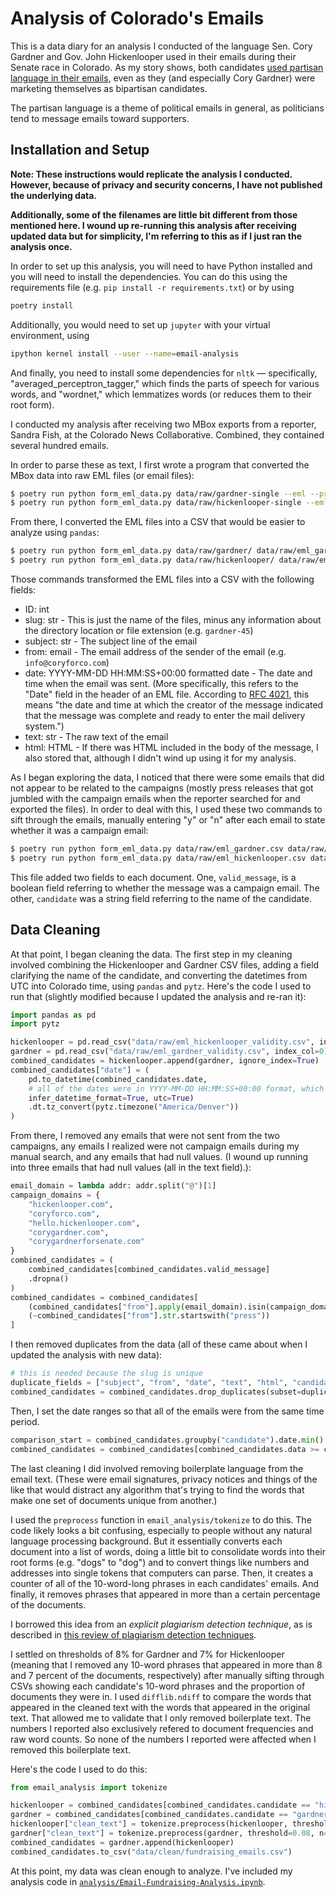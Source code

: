 # Analysis of Colorado's Emails

This is a data diary for an analysis I conducted of the language
Sen. Cory Gardner and Gov. John Hickenlooper used in their
emails during their Senate race in Colorado. As my story
shows, both candidates [used partisan language in their emails](https://coloradosun.com/2020/09/04/cory-gardner-john-hickenlooper-campaign-messaging/), even as they (and
especially Cory Gardner) were marketing themselves as bipartisan candidates.

The partisan language is a theme of political emails in general, as
politicians tend to message emails toward supporters.

## Installation and Setup

**Note: These instructions would replicate the analysis I conducted. However, because of privacy and security concerns, I have not published the
underlying data.**

**Additionally, some of the filenames are little
bit different from those mentioned here. I wound up re-running this analysis after receiving updated data but for simplicity, I'm referring to this as if I just ran the analysis once.**

In order to set up this analysis, you will need to have Python installed
and you will need to install the dependencies. You can do this using
the requirements file (e.g. `pip install -r requirements.txt`) or
by using

```sh
poetry install
```

Additionally, you would need to set up `jupyter` with your
virtual environment, using

```sh
ipython kernel install --user --name=email-analysis
```

And finally, you need to install some dependencies for `nltk` —
specifically, "averaged_perceptron_tagger," which finds the parts
of speech for various words, and "wordnet," which lemmatizes words
(or reduces them to their root form).

I conducted my analysis after receiving two MBox exports from a reporter, Sandra Fish, at
the Colorado News Collaborative. Combined, they contained several hundred emails.

In order to parse these as text, I first wrote a program that converted the MBox data
into raw EML files (or email files):

```sh
$ poetry run python form_eml_data.py data/raw/gardner-single --eml --prefix gardner
$ poetry run python form_eml_data.py data/raw/hickenlooper-single --eml --prefix hickenlooper
```

From there, I converted the EML files into a CSV that would be easier to analyze
using `pandas`:

```sh
$ poetry run python form_eml_data.py data/raw/gardner/ data/raw/eml_gardner.csv --raw
$ poetry run python form_eml_data.py data/raw/hickenlooper/ data/raw/eml_hickenlooper.csv --raw
```

Those commands transformed the EML files into a CSV with the following fields:

- ID: int
- slug: str - This is just the name of the files, minus any information about the directory location
    or file extension (e.g. `gardner-45`)
- subject: str - The subject line of the email
- from: email - The email address of the sender of the email (e.g. `info@coryforco.com`)
- date: YYYY-MM-DD HH:MM:SS+00:00 formatted date - The date and time when the email was sent. (More specifically, this refers to the
    "Date" field in the header of an EML file. According to [RFC 4021](https://tools.ietf.org/html/rfc4021#section-2.1.1), this means "the date and time at which the creator of the message
    indicated that the message was complete and ready to enter the mail delivery system.")
- text: str - The raw text of the email
- html: HTML - If there was HTML included in the body of the message, I also stored that, although
    I didn't wind up using it for my analysis.

As I began exploring the data, I noticed that there were some emails that did not
appear to be related to the campaigns (mostly press releases that
got jumbled with the campaign emails when the reporter searched for and exported the files).
In order to deal with this, I used these two commands to sift through the emails, manually
entering "y" or "n" after each email to state whether it was a campaign email:

```sh
$ poetry run python form_eml_data.py data/raw/eml_gardner.csv data/raw/eml_gardner_validity.csv --validity
$ poetry run python form_eml_data.py data/raw/eml_hickenlooper.csv data/raw/eml_hickenlooper_validity.csv --validity
```

This file added two fields to each document. One, `valid_message`, is a boolean field referring to whether
the message was a campaign email. The other, `candidate` was a string field referring to the name of the candidate.

## Data Cleaning

At that point, I began cleaning the data. The first
step in my cleaning involved combining the Hickenlooper
and Gardner CSV files, adding a field clarifying the name of the candidate, and converting the datetimes from UTC
into Colorado time, using `pandas` and `pytz`. Here's the code I used to run that (slightly modified because I updated the analysis and re-ran it):

```python
import pandas as pd
import pytz

hickenlooper = pd.read_csv("data/raw/eml_hickenlooper_validity.csv", index_col=0)
gardner = pd.read_csv("data/raw/eml_gardner_validity.csv", index_col=0)
combined_candidates = hickenlooper.append(gardner, ignore_index=True)
combined_candidates["date"] = (
    pd.to_datetime(combined_candidates.date, 
    # all of the dates were in YYYY-MM-DD HH:MM:SS+00:00 format, which this has no problem parsing
    infer_datetime_format=True, utc=True)
    .dt.tz_convert(pytz.timezone("America/Denver"))
)
```

From there, I removed any emails that were not sent from the two campaigns,
any emails I realized were not campaign emails during my manual search,
and any emails that had null values. (I wound up running into three
emails that had null values (all in the text field).):

```python
email_domain = lambda addr: addr.split("@")[1]
campaign_domains = {
    "hickenlooper.com",
    "coryforco.com",
    "hello.hickenlooper.com",
    "corygardner.com",
    "corygardnerforsenate.com"
}
combined_candidates = (
    combined_candidates[combined_candidates.valid_message]
    .dropna()
)
combined_candidates = combined_candidates[
    (combined_candidates["from"].apply(email_domain).isin(campaign_domains)) &
    (~combined_candidates["from"].str.startswith("press"))
]
```

I then removed duplicates from the data (all of these came about when I updated the analysis with new data):

```python
# this is needed because the slug is unique
duplicate_fields = ["subject", "from", "date", "text", "html", "candidate"]
combined_candidates = combined_candidates.drop_duplicates(subset=duplicate_fields)
```

Then, I set the date ranges so that all of the emails were from the same time period.

```python
comparison_start = combined_candidates.groupby("candidate").date.min().max()
combined_candidates = combined_candidates[combined_candidates.data >= comparison_start]
```

The last cleaning I did involved removing boilerplate language from the email text. 
(These were email signatures, privacy notices and things of the like that would distract any 
algorithm that's trying to find the words that make one set of documents unique from another.) 

I used the `preprocess` function in `email_analysis/tokenize` to do this. The code likely looks a bit confusing, especially to people without any natural language processing background. But it essentially converts
each document into a list of words, doing a little bit to consolidate words into their root forms (e.g. "dogs" to "dog") and to convert things like numbers and addresses into single tokens that computers can parse. Then, it creates a counter of all of the 10-word-long phrases in each candidates' emails. And finally, it removes phrases that appeared in more than a certain percentage of the documents.

I borrowed this idea from an *explicit plagiarism detection technique*, as is described in [this review of plagiarism detection techniques](https://arxiv.org/pdf/1801.06323.pdf). 

I settled on thresholds of 8% for Gardner and 7% for Hickenlooper (meaning that I removed any 10-word phrases that appeared in more than 8 and 7 percent of the documents, respectively) after manually sifting through CSVs showing each candidate's 10-word phrases and the proportion of documents they were in. I used `difflib.ndiff` to compare the words that appeared in the cleaned text with the words that appeared in the original text. That allowed me to validate that I only removed boilerplate text. The numbers I reported also exclusively refered to document frequencies and raw word counts. So none of the numbers I reported were affected when I removed this boilerplate text.

Here's the code I used to do this:

```python
from email_analysis import tokenize

hickenlooper = combined_candidates[combined_candidates.candidate == "hickenlooper"].copy()
gardner = combined_candidates[combined_candidates.candidate == "gardner"].copy()
hickenlooper["clean_text"] = tokenize.preprocess(hickenlooper, threshold=0.07, n=10)
gardner["clean_text"] = tokenize.preprocess(gardner, threshold=0.08, n=10)
combined_candidates = gardner.append(hickenlooper)
combined_candidates.to_csv("data/clean/fundraising_emails.csv")
```

At this point, my data was clean enough to analyze. I've included my analysis code in
[`analysis/Email-Fundraising-Analysis.ipynb`](analysis/Email-Fundraising-Analysis.ipynb).